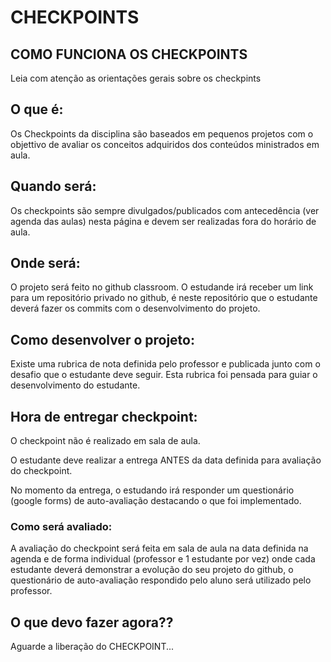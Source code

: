 # CHECKPOINTS

## COMO FUNCIONA OS CHECKPOINTS

Leia com atenção as orientações gerais sobre os checkpints

## O que é:

Os Checkpoints da disciplina são baseados em pequenos projetos com o objettivo de avaliar os conceitos adquiridos dos conteúdos ministrados em aula. 

## Quando será:

Os checkpoints são sempre divulgados/publicados com antecedência (ver agenda das aulas) nesta página e devem ser realizadas fora do horário de aula.

## Onde será:

O projeto será feito no github classroom. O estudande irá receber um link para um repositório privado no github, é neste repositório que o estudante deverá fazer os commits com o desenvolvimento do projeto. 

## Como desenvolver o projeto:

Existe uma rubrica de nota definida pelo professor e publicada junto com o desafio que o estudante deve seguir. Esta rubrica foi pensada para guiar o desenvolvimento do estudante.

## Hora de entregar checkpoint:

O checkpoint não é realizado em sala de aula.

O estudante deve realizar a entrega ANTES da data definida para avaliação do checkpoint.

No momento da entrega, o estudando irá responder um questionário (google forms) de auto-avaliação destacando o que foi implementado.

### Como será avaliado:

A avaliação do checkpoint será feita em sala de aula na data definida na agenda e de forma individual (professor e 1 estudante por vez) onde cada estudante deverá demonstrar a evolução do seu projeto do github, o questionário de auto-avaliação respondido pelo aluno será utilizado pelo professor.


## O que devo fazer agora??

Aguarde a liberação do CHECKPOINT...